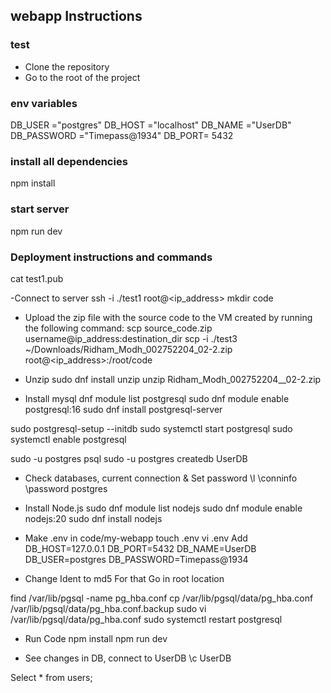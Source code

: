 ## webapp Instructions

### test
- Clone the repository
- Go to the root of the project

### env variables
DB_USER ="postgres"
DB_HOST ="localhost"
DB_NAME ="UserDB"
DB_PASSWORD ="Timepass@1934"
DB_PORT= 5432

### install all dependencies
npm install

### start server
npm run dev


### Deployment instructions and commands
cat test1.pub


-Connect to server
ssh -i ./test1 root@<ip_address>
mkdir code

- Upload the zip file with the source code to the VM created by running the following command:
scp source_code.zip username@ip_address:destination_dir
scp -i ./test3 ~/Downloads/Ridham_Modh_002752204_02-2.zip root@<ip_address>:/root/code

- Unzip
sudo dnf install unzip
unzip Ridham_Modh_002752204__02-2.zip


- Install mysql
dnf module list postgresql
sudo dnf module enable postgresql:16
sudo dnf install postgresql-server

sudo postgresql-setup --initdb
sudo systemctl start postgresql
sudo systemctl enable postgresql

sudo -u postgres psql
sudo -u postgres createdb UserDB

- Check databases, current connection & Set password
\l
\conninfo
\password postgres



- Install Node.js
sudo dnf module list nodejs
sudo dnf module enable nodejs:20
sudo dnf install nodejs


- Make .env in code/my-webapp
touch .env
vi .env
Add
DB_HOST=127.0.0.1
DB_PORT=5432
DB_NAME=UserDB
DB_USER=postgres
DB_PASSWORD=Timepass@1934


- Change Ident to md5 
For that Go in root location

find /var/lib/pgsql -name pg_hba.conf
cp /var/lib/pgsql/data/pg_hba.conf /var/lib/pgsql/data/pg_hba.conf.backup
sudo vi /var/lib/pgsql/data/pg_hba.conf
sudo systemctl restart postgresql


- Run Code
npm install
npm run dev


- See changes in DB, connect to UserDB
\c UserDB

Select * from users;
